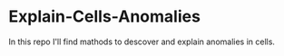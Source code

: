 # Explain-Cells-Anomalies
In this repo I'll find mathods to descover and explain anomalies in cells.
